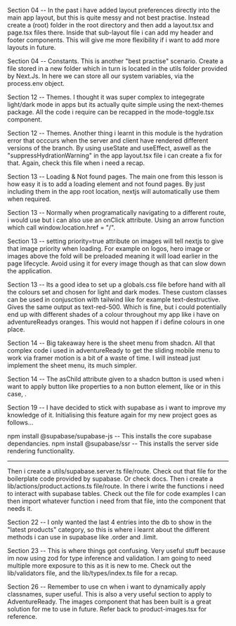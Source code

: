 Section 04 -- In the past i have added layout preferences directly into the main app layout, but this is quite messy and not best practise. Instead create a (root) folder in the root directory and then add a layout.tsx and page.tsx files there. Inside that sub-layout file i can add my header and footer components. This will give me more flexibility if i want to add more layouts in future.

Section 04 -- Constants. This is another "best practise" scenario. Create a file stored in a new folder which in turn is located in the utils folder provided by Next.Js. In here we can store all our system variables, via the process.env object.

Section 12 -- Themes. I thought it was super complex to integegrate light/dark mode in apps but its actually quite simple using the next-themes package. All the code i require can be recapped in the mode-toggle.tsx component.

Section 12 -- Themes. Another thing i learnt in this module is the hydration error that occcurs when the server and client have rendered different versions of the branch. By using useState and useEffect, aswell as the "suppressHydrationWarning" in the app layout.tsx file i can create a fix for that. Again, check this file when i need a recap.

Section 13 -- Loading & Not found pages. The main one from this lesson is how easy it is to add a loading element and not found pages. By just including them in the app root location, nextjs will automatically use them when required.

Section 13 -- Normally when programatically navigating to a different route, i would use <Link /> but i can also use an onClick attribute. Using an arrow function which call window.location.href = "/".

Section 13 -- setting priority=true attribute on images will tell nextjs to give that image priority when loading. For example on logos, hero image or images above the fold will be preloaded meaning it will load earlier in the page lifecycle. Avoid using it for every image though as that can slow down the application.

Section 13 -- Its a good idea to set up a globals.css file before hand with all the colours set and chosen for light and dark modes. These custom classes can be used in conjusction with tailwind like for example text-destructive. Gives the same output as text-red-500. Which is fine, but i could potentially end up with different shades of a colour throughout my app like i have on adventureReadys oranges. This would not happen if i define colours in one place.

Section 14 -- Big takeaway here is the sheet menu from shadcn. All that complex code i used in adventureReady to get the sliding mobile menu to work via framer motion is a bit of a waste of time. I will instead just implement the sheet menu, its much simpler.

Section 14 -- The asChild attribute given to a shadcn button is used when i want to apply button like properties to a non button element, like <a /> or in this case, <Link />.

Section 19 -- I have decided to stick with supabase as i want to improve my knowledge of it. Initialising this feature again for my new project goes as follows...

npm install @supabase/supabase-js -- This installs the core supabase dependancies.
npm install @supabase/ssr -- This installs the server side rendering functionality.

---

Then i create a utils/supabase.server.ts file/route. Check out that file for the boilerplate code provided by supabase. Or check docs.
Then i create a lib/actions/product.actions.ts file/route. In there i write the functions i need to interact with supabase tables. Check out the file for code examples
I can then import whatever function i need from that file, into the component that needs it.

Section 22 -- I only wanted the last 4 entries into the db to show in the "latest products" category, so this is where i learnt about the different methods i can use in supabase like .order and .limit.

Section 23 -- This is where things got confusing. Very useful stuff because im now using zod for type inference and validation. I am going to need multiple more exposure to this as it is new to me. Check out the lib/validators file, and the lib/types/index.ts file for a recap.

Section 26 -- Remember to use cn when i want to dynamically apply classnames, super useful. This is also a very useful section to apply to AdventureReady. The images component that has been built is a great solution for me to use in future. Refer back to product-images.tsx for reference.
